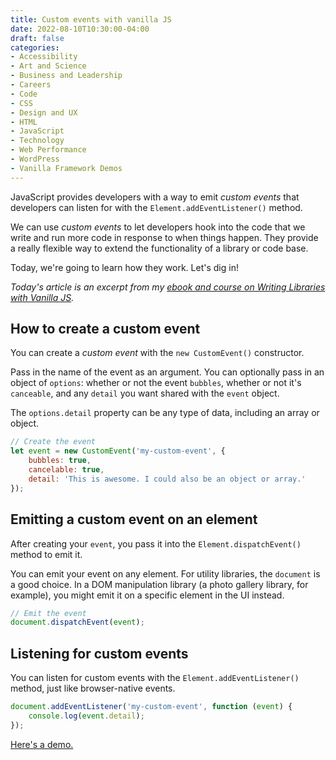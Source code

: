 ```yaml
---
title: Custom events with vanilla JS
date: 2022-08-10T10:30:00-04:00
draft: false
categories:
- Accessibility
- Art and Science
- Business and Leadership
- Careers
- Code
- CSS
- Design and UX
- HTML
- JavaScript
- Technology
- Web Performance
- WordPress
- Vanilla Framework Demos
---
```


JavaScript provides developers with a way to emit _custom events_ that developers can listen for with the `Element.addEventListener()` method.

We can use _custom events_ to let developers hook into the code that we write and run more code in response to when things happen. They provide a really flexible way to extend the functionality of a library or code base.

Today, we're going to learn how they work. Let's dig in!

_Today's article is an excerpt from my [ebook and course on Writing Libraries with Vanilla JS](https://vanillajsguides.com/writing-js-libraries/)._

## How to create a custom event

You can create a _custom event_ with the `new CustomEvent()` constructor.

Pass in the name of the event as an argument. You can optionally pass in an object of `options`: whether or not the event `bubbles`, whether or not it's `canceable`, and any `detail` you want shared with the `event` object.

The `options.detail` property can be any type of data, including an array or object.

```javascript
// Create the event
let event = new CustomEvent('my-custom-event', {
	bubbles: true,
	cancelable: true,
	detail: 'This is awesome. I could also be an object or array.'
});
```

## Emitting a custom event on an element

After creating your `event`, you pass it into the `Element.dispatchEvent()` method to emit it.

You can emit your event on any element. For utility libraries, the `document` is a good choice. In a DOM manipulation library (a photo gallery library, for example), you might emit it on a specific element in the UI instead.

```javascript
// Emit the event
document.dispatchEvent(event);
```

## Listening for custom events

You can listen for custom events with the `Element.addEventListener()` method, just like browser-native events.

```javascript
document.addEventListener('my-custom-event', function (event) {
	console.log(event.detail);
});
```

[Here's a demo.](https://codepen.io/cferdinandi/pen/rNdrQwW?editors=1111)